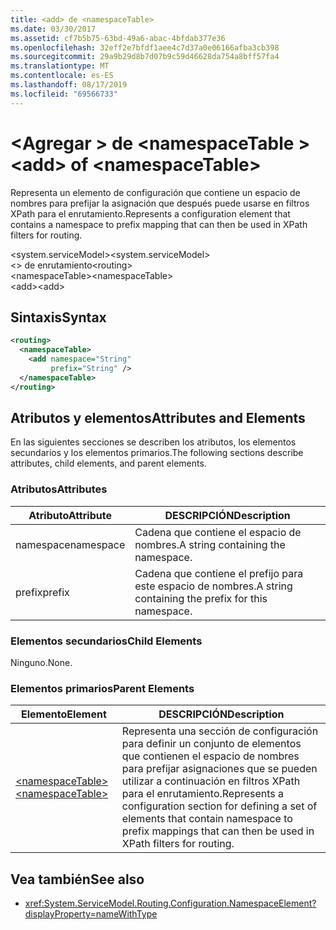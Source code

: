 ```yaml
---
title: <add> de <namespaceTable>
ms.date: 03/30/2017
ms.assetid: cf7b5b75-63bd-49a6-abac-4bfdab377e36
ms.openlocfilehash: 32eff2e7bfdf1aee4c7d37a0e06166afba3cb398
ms.sourcegitcommit: 29a9b29d8b7d07b9c59d46628da754a8bff57fa4
ms.translationtype: MT
ms.contentlocale: es-ES
ms.lasthandoff: 08/17/2019
ms.locfileid: "69566733"
---
```

# <a name="add-of-namespacetable"></a><span data-ttu-id="b1955-102">\<Agregar > de \<namespaceTable ></span><span class="sxs-lookup"><span data-stu-id="b1955-102">\<add> of \<namespaceTable></span></span>
<span data-ttu-id="b1955-103">Representa un elemento de configuración que contiene un espacio de nombres para prefijar la asignación que después puede usarse en filtros XPath para el enrutamiento.</span><span class="sxs-lookup"><span data-stu-id="b1955-103">Represents a configuration element that contains a namespace to prefix mapping that can then be used in XPath filters for routing.</span></span>  
  
 <span data-ttu-id="b1955-104">\<system.serviceModel></span><span class="sxs-lookup"><span data-stu-id="b1955-104">\<system.serviceModel></span></span>  
<span data-ttu-id="b1955-105">\<> de enrutamiento</span><span class="sxs-lookup"><span data-stu-id="b1955-105">\<routing></span></span>  
<span data-ttu-id="b1955-106">\<namespaceTable></span><span class="sxs-lookup"><span data-stu-id="b1955-106">\<namespaceTable></span></span>  
<span data-ttu-id="b1955-107">\<add></span><span class="sxs-lookup"><span data-stu-id="b1955-107">\<add></span></span>  
  
## <a name="syntax"></a><span data-ttu-id="b1955-108">Sintaxis</span><span class="sxs-lookup"><span data-stu-id="b1955-108">Syntax</span></span>  
  
```xml  
<routing>
  <namespaceTable>
    <add namespace="String"
         prefix="String" />
  </namespaceTable>
</routing>
```  
  
## <a name="attributes-and-elements"></a><span data-ttu-id="b1955-109">Atributos y elementos</span><span class="sxs-lookup"><span data-stu-id="b1955-109">Attributes and Elements</span></span>  
 <span data-ttu-id="b1955-110">En las siguientes secciones se describen los atributos, los elementos secundarios y los elementos primarios.</span><span class="sxs-lookup"><span data-stu-id="b1955-110">The following sections describe attributes, child elements, and parent elements.</span></span>  
  
### <a name="attributes"></a><span data-ttu-id="b1955-111">Atributos</span><span class="sxs-lookup"><span data-stu-id="b1955-111">Attributes</span></span>  
  
|<span data-ttu-id="b1955-112">Atributo</span><span class="sxs-lookup"><span data-stu-id="b1955-112">Attribute</span></span>|<span data-ttu-id="b1955-113">DESCRIPCIÓN</span><span class="sxs-lookup"><span data-stu-id="b1955-113">Description</span></span>|  
|---------------|-----------------|  
|<span data-ttu-id="b1955-114">namespace</span><span class="sxs-lookup"><span data-stu-id="b1955-114">namespace</span></span>|<span data-ttu-id="b1955-115">Cadena que contiene el espacio de nombres.</span><span class="sxs-lookup"><span data-stu-id="b1955-115">A string containing the namespace.</span></span>|  
|<span data-ttu-id="b1955-116">prefix</span><span class="sxs-lookup"><span data-stu-id="b1955-116">prefix</span></span>|<span data-ttu-id="b1955-117">Cadena que contiene el prefijo para este espacio de nombres.</span><span class="sxs-lookup"><span data-stu-id="b1955-117">A string containing the prefix for this namespace.</span></span>|  
  
### <a name="child-elements"></a><span data-ttu-id="b1955-118">Elementos secundarios</span><span class="sxs-lookup"><span data-stu-id="b1955-118">Child Elements</span></span>  
 <span data-ttu-id="b1955-119">Ninguno.</span><span class="sxs-lookup"><span data-stu-id="b1955-119">None.</span></span>  
  
### <a name="parent-elements"></a><span data-ttu-id="b1955-120">Elementos primarios</span><span class="sxs-lookup"><span data-stu-id="b1955-120">Parent Elements</span></span>  
  
|<span data-ttu-id="b1955-121">Elemento</span><span class="sxs-lookup"><span data-stu-id="b1955-121">Element</span></span>|<span data-ttu-id="b1955-122">DESCRIPCIÓN</span><span class="sxs-lookup"><span data-stu-id="b1955-122">Description</span></span>|  
|-------------|-----------------|  
|[<span data-ttu-id="b1955-123">\<namespaceTable></span><span class="sxs-lookup"><span data-stu-id="b1955-123">\<namespaceTable></span></span>](../../../../../docs/framework/configure-apps/file-schema/wcf/namespacetable.md)|<span data-ttu-id="b1955-124">Representa una sección de configuración para definir un conjunto de elementos que contienen el espacio de nombres para prefijar asignaciones que se pueden utilizar a continuación en filtros XPath para el enrutamiento.</span><span class="sxs-lookup"><span data-stu-id="b1955-124">Represents a configuration section for defining a set of elements that contain namespace to prefix mappings that can then be used in XPath filters for routing.</span></span>|  
  
## <a name="see-also"></a><span data-ttu-id="b1955-125">Vea también</span><span class="sxs-lookup"><span data-stu-id="b1955-125">See also</span></span>

- <xref:System.ServiceModel.Routing.Configuration.NamespaceElement?displayProperty=nameWithType>
